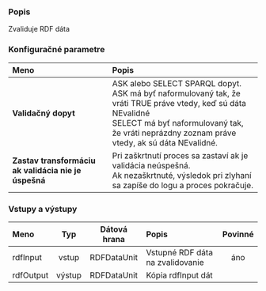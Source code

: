 ### Popis

Zvaliduje RDF dáta

### Konfiguračné parametre

| Meno | Popis |
|:----|:----|
|**Validačný dopyt** | ASK alebo SELECT SPARQL dopyt.<br>ASK má byť naformulovaný tak, že vráti TRUE práve vtedy, keď sú dáta NEvalidné<br>SELECT má byť naformulovaný tak, že vráti neprázdny zoznam práve vtedy, ak sú dáta NEvalidné. |
|**Zastav transformáciu ak validácia nie je úspešná** | Pri zaškrtnutí proces sa zastaví ak je validácia neúspešná.<br>Ak nezaškrtnuté, výsledok pri zlyhaní sa zapíše do logu a proces pokračuje. |

### Vstupy a výstupy

|Meno |Typ | Dátová hrana | Popis | Povinné |
|:--------|:------:|:------:|:-------------|:---------------------:|
|rdfInput |vstup| RDFDataUnit | Vstupné RDF dáta na zvalidovanie |áno|
|rdfOutput|výstup| RDFDataUnit | Kópia rdfInput dát | |
